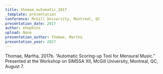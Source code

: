 ```yaml
---
title: thomae_automatic_2017
_template: presentation
conference: McGill University, Montreal, QC
presentation_date: 2017
author: ehopkins
upload: None
presentation_author: Thomae, Martha
presentation_year: 2017
---
```

Thomae, Martha. 2017b. “Automatic Scoring-up Tool for Mensural Music.” Presented at the Workshop on SIMSSA XII, McGill University, Montreal, QC, August 7.
